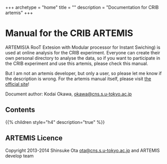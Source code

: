 +++
archetype = "home"
title = ""
description = "Documentation for CRIB artemis"
+++

# Manual for the CRIB ARTEMIS

ARTEMIS(A RooT Extesion with Modular processor for Instant Swiching) is used at online analysis for the CRIB experiment.
Everyone can create their own personal directory to analyse the data, so if you want to participate in the CRIB experiment and use this artemis, please check this manual.

But I am not an artemis developer, but only a user, so please let me know if the description is wrong.
For the artemis manual itself, please visit [the official site](https://artemis-dev.github.io/ja/)!

Document author: Kodai Okawa, <okawa@cns.s.u-tokyo.ac.jp>

## Contents

{{% children style="h4" description="true" %}}

## ARTEMIS Licence

Copyright 2013-2014 Shinsuke Ota <ota@cns.s.u-tokyo.ac.jp> and ARTEMIS develop team
